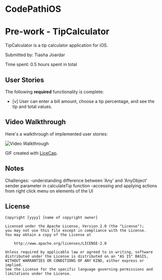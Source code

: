 # CodePathiOS
# Pre-work - TipCalculator

TipCalculator is a tip calculator application for iOS.

Submitted by: Tiasha Joardar

Time spent: 0.5 hours spent in total

## User Stories

The following **required** functionality is complete:

* [v] User can enter a bill amount, choose a tip percentage, and see the tip and total values.

## Video Walkthrough 

Here's a walkthrough of implemented user stories:

<img src='https://imgur.com/a/J74DPmM' title='Video Walkthrough' width='' alt='Video Walkthrough' />

GIF created with [LiceCap](http://www.cockos.com/licecap/).

## Notes

Challenges:
-understanding difference between 'Any' and 'AnyObject' sender parameter in calculateTip function
-accessing and applying actions from right click menu on elements of the UI

## License

    Copyright [yyyy] [name of copyright owner]

    Licensed under the Apache License, Version 2.0 (the "License");
    you may not use this file except in compliance with the License.
    You may obtain a copy of the License at

        http://www.apache.org/licenses/LICENSE-2.0

    Unless required by applicable law or agreed to in writing, software
    distributed under the License is distributed on an "AS IS" BASIS,
    WITHOUT WARRANTIES OR CONDITIONS OF ANY KIND, either express or implied.
    See the License for the specific language governing permissions and
    limitations under the License.
